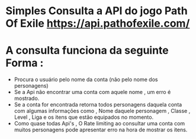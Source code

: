 # Simples Consulta a API do jogo Path Of Exile https://api.pathofexile.com/

# A consulta funciona da seguinte Forma :

- Procura o usuário pelo nome da conta (não pelo nome dos personagens)
- Se a Api não encontrar uma conta com aquele nome , um erro é mostrado.
- Se a conta for encontrada  retorna todos personagens daquela conta com algumas informações
como , Nome daquele personagem , Classe , Level , Liga e os itens que estão equipados no momento.
- Como quase todas Api's , O Rate limiting ao consultar uma conta com muitos personagens pode apresentar erro na hora de mostrar
os itens.


